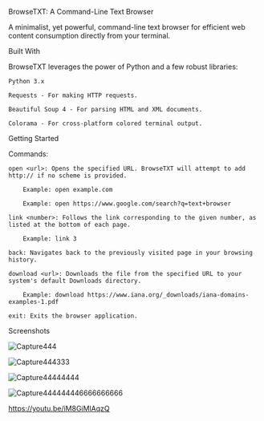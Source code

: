 BrowseTXT: A Command-Line Text Browser

A minimalist, yet powerful, command-line text browser for efficient web content consumption directly from your terminal.

Built With

BrowseTXT leverages the power of Python and a few robust libraries:

    Python 3.x

    Requests - For making HTTP requests.

    Beautiful Soup 4 - For parsing HTML and XML documents.

    Colorama - For cross-platform colored terminal output.

Getting Started

Commands:

    open <url>: Opens the specified URL. BrowseTXT will attempt to add http:// if no scheme is provided.

        Example: open example.com

        Example: open https://www.google.com/search?q=text+browser

    link <number>: Follows the link corresponding to the given number, as listed at the bottom of each page.

        Example: link 3

    back: Navigates back to the previously visited page in your browsing history.

    download <url>: Downloads the file from the specified URL to your system's default Downloads directory.

        Example: download https://www.iana.org/_downloads/iana-domains-examples-1.pdf

    exit: Exits the browser application.


Screenshots

![Capture444](https://github.com/user-attachments/assets/5c15e2de-0576-4e8e-9e44-8039c8215a88)

![Capture444333](https://github.com/user-attachments/assets/9031c934-d754-4341-ac2f-e5a37ea953ed)

![Capture44444444](https://github.com/user-attachments/assets/5d970671-d3e0-4271-9cc2-5fe4bbe814d3)

![Capture444444446666666666](https://github.com/user-attachments/assets/54bf075e-fb09-4e8e-91f2-c66de526f3a5)

https://youtu.be/iM8GiMlAqzQ

